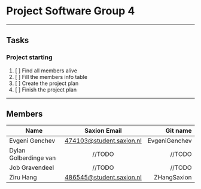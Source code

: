 # Project Software Group 4  

---  

## Tasks  
### Project starting  
1.   [ ] Find all members alive
2.   [ ] Fill the members info table
3.   [ ] Create the project plan 
4.   [ ] Finish the project plan  

---  
## Members  
| Name        | Saxion Email           | Git name  |
| ------------- |:-------------:| -----:|
| Evgeni Genchev      | 474103@student.saxion.nl | EvgeniGenchev|
| Dylan Golberdinge van     | //TODO     |  //TODO |
| Job Gravendeel  | //TODO      |    //TODO |
| Ziru Hang | 486545@student.saxion.nl     |    ZHangSaxion | 
